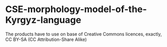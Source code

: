 # CSE-morphology-model-of-the-Kyrgyz-language
The products have to use on base of Creative Commons licences, exactly, CC BY-SA (CC Attribution-Share Alike)
